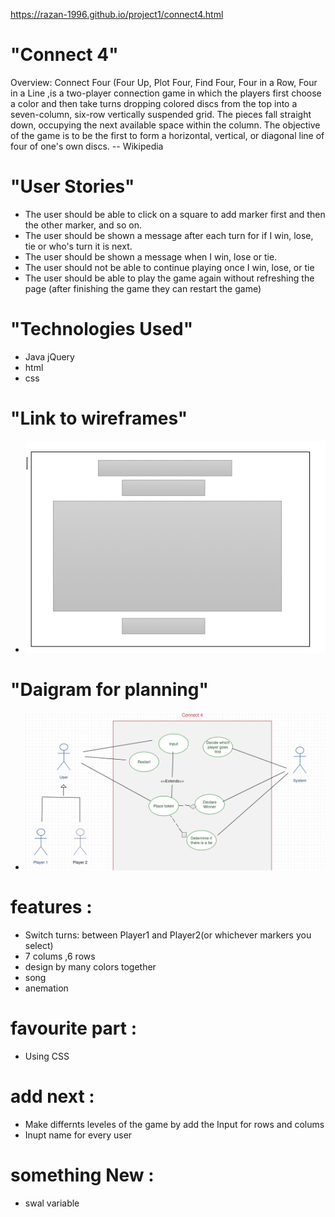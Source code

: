 https://razan-1996.github.io/project1/connect4.html

# "Connect 4"

Overview:
Connect Four (Four Up, Plot Four, Find Four, Four in a Row, Four in a Line ,is a two-player connection game in which the players first choose a color and then take turns dropping colored discs from the top into a seven-column, six-row vertically suspended grid. The pieces fall straight down, occupying the next available space within the column. The objective of the game is to be the first to form a horizontal, vertical, or diagonal line of four of one's own discs. -- Wikipedia





 # "User Stories"
- The user should be able to click on a square to add marker first and then the other marker, and so on.
- The user should be shown a message after each turn for if I win, lose, tie or who's turn it is next.
- The user should be shown a message when I win, lose or tie.
-  The user should not be able to continue playing once I win, lose, or tie
- The user should be able to play the game again without refreshing the page (after finishing the game they can restart the game)




# "Technologies Used"
- Java jQuery
- html
- css




# "Link to wireframes"
- ![link](wireframe.png)


# "Daigram for planning"
- ![Digram](Planning.png)




  
# features :
- Switch turns: between Player1 and Player2(or whichever markers you select)
- 7 colums ,6 rows
- design by many colors together 
- song
- anemation



# favourite part :
- Using CSS

# add next :
  - Make differnts leveles of the game by add the Input for rows and colums 
  - Inupt name for every user 



# something New :
- swal variable 

